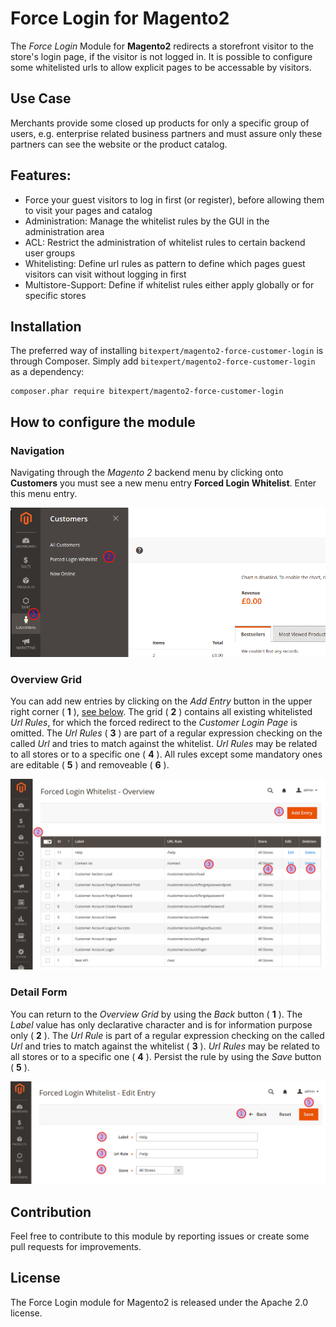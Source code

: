 # Force Login for Magento2

The *Force Login* Module for **Magento2** redirects a storefront visitor to the store's login page, 
if the visitor is not logged in. It is possible to configure some whitelisted urls to allow explicit pages to be accessable by visitors.

## Use Case

Merchants provide some closed up products for only a specific group of users, e.g. enterprise related business partners and must assure only these partners can see the website or the product catalog.

## Features:

* Force your guest visitors to log in first (or register), before allowing them to visit your pages and catalog
* Administration: Manage the whitelist rules by the GUI in the administration area
* ACL: Restrict the administration of whitelist rules to certain backend user groups
* Whitelisting: Define url rules as pattern to define which pages guest visitors can visit without logging in first
* Multistore-Support: Define if whitelist rules either apply globally or for specific stores

## Installation

The preferred way of installing `bitexpert/magento2-force-customer-login` is through Composer. Simply add `bitexpert/magento2-force-customer-login` 
as a dependency:

```
composer.phar require bitexpert/magento2-force-customer-login
```

## How to configure the module

### Navigation

Navigating through the *Magento 2* backend menu by clicking onto **Customers** you must see a new menu entry **Forced Login Whitelist**. 
Enter this menu entry.

![alt text](./resources/ui_step_01.png "UI Navigation")

### Overview Grid

You can add new entries by clicking on the *Add Entry* button in the upper right corner ( **1** ), [see below](#detail-form). 
The grid ( **2** ) contains all existing whitelisted *Url Rules*, for which the forced redirect to the *Customer Login Page* is omitted.
The *Url Rules* ( **3** ) are part of a regular expression checking on the called *Url* and tries to match against the whitelist.
*Url Rules* may be related to all stores or to a specific one ( **4** ). All rules except some mandatory ones are editable ( **5** ) and removeable ( **6** ).

![alt text](./resources/ui_step_02.png "UI Grid")

### Detail Form

You can return to the *Overview Grid* by using the *Back* button ( **1** ). The *Label* value has only declarative character and
is for information purpose only ( **2** ). The *Url Rule* is part of a regular expression checking on the called 
*Url* and tries to match against the whitelist ( **3** ). *Url Rules* may be related to all stores or to a specific one ( **4** ).
Persist the rule by using the *Save* button ( **5** ).

![alt text](./resources/ui_step_03.png "UI Form")

## Contribution

Feel free to contribute to this module by reporting issues or create some pull requests for improvements.

## License

The Force Login module for Magento2 is released under the Apache 2.0 license.
